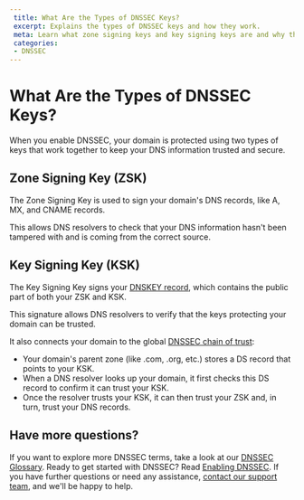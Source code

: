 ```yaml
---
 title: What Are the Types of DNSSEC Keys?
 excerpt: Explains the types of DNSSEC keys and how they work.
 meta: Learn what zone signing keys and key signing keys are and why they are important to DNSSEC
 categories:
 - DNSSEC
---
```

 
# What Are the Types of DNSSEC Keys?
When you enable DNSSEC, your domain is protected using two types of keys that work together to keep your DNS information trusted and secure.

## Zone Signing Key (ZSK)
The Zone Signing Key is used to sign your domain's DNS records, like A, MX, and CNAME records.

This allows DNS resolvers to check that your DNS information hasn't been tampered with and is coming from the correct source.

## Key Signing Key (KSK)
The Key Signing Key signs your [DNSKEY record](/articles/dnskey-records-explained/), which contains the public part of both your ZSK and KSK.

This signature allows DNS resolvers to verify that the keys protecting your domain can be trusted.

It also connects your domain to the global [DNSSEC chain of trust](/articles/dnssec-chain-of-trust/):
- Your domain's parent zone (like .com, .org, etc.) stores a DS record that points to your KSK.
- When a DNS resolver looks up your domain, it first checks this DS record to confirm it can trust your KSK.
- Once the resolver trusts your KSK, it can then trust your ZSK and, in turn, trust your DNS records.

## Have more questions?
If you want to explore more DNSSEC terms, take a look at our [DNSSEC Glossary](/articles/dnssec-glossary/). Ready to get started with DNSSEC? Read [Enabling DNSSEC](/articles/enabling-dnssec/). If you have further questions or need any assistance, [contact our support team](https://dnsimple.com/feedback), and we'll be happy to help.
